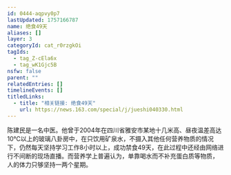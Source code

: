 ```yaml
---
id: 0444-aqpvy0p7
lastUpdated: 1757166787
name: 绝食49天
aliases: []
layer: 3
categoryId: cat_r0rzgkOi
tagIds:
  - tag_Z-cEla6x
  - tag_wK1Gjc5B
nsfw: false
parent: ""
relatedEntries: []
timelineEvents: []
titledLinks:
  - title: "相关链接: 绝食49天"
    url: https://news.163.com/special/j/jueshi040330.html
---
```


陈建民是一名中医。他曾于2004年在四川省雅安市某地十几米高、昼夜温差高达10℃以上的玻璃八卦房中，在只饮用矿泉水，不摄入其他任何营养物质的情况下，仍然每天坚持学习工作8小时以上，成功禁食49天，在此过程中还经由网络进行不间断的现场直播。而营养学上普遍认为，单靠喝水而不补充蛋白质等物质， 人的体力只够坚持一两个星期。